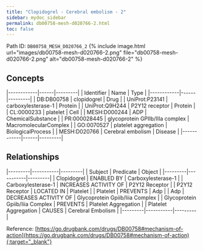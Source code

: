 ```yaml
---
title: "Clopidogrel - Cerebral embolism - 2"
sidebar: mydoc_sidebar
permalink: db00758-mesh-d020766-2.html
toc: false 
---
```



Path ID: `DB00758_MESH_D020766_2`
{% include image.html url="images/db00758-mesh-d020766-2.png" file="db00758-mesh-d020766-2.png" alt="db00758-mesh-d020766-2" %}

## Concepts

|------------|------|---------|
| Identifier | Name | Type    |
|------------|------|---------|
| DB:DB00758 | clopidogrel | Drug |
| UniProt:P23141 | carboxylesterase-1 | Protein |
| UniProt:Q9H244 | P2Y12 receptor | Protein |
| CL:0000233 | platelet | Cell |
| MESH:D000244 | ADP | ChemicalSubstance |
| PR:000028445 | glycoprotein GPIIb/IIIa complex | MacromolecularComplex |
| GO:0070527 | platelet aggregation | BiologicalProcess |
| MESH:D020766 | Cerebral embolism | Disease |
|------------|------|---------|

## Relationships

|---------|-----------|---------|
| Subject | Predicate | Object  |
|---------|-----------|---------|
| Clopidogrel | ENABLED BY | Carboxylesterase-1 |
| Carboxylesterase-1 | INCREASES ACTIVITY OF | P2Y12 Receptor |
| P2Y12 Receptor | LOCATED IN | Platelet |
| Platelet | PREVENTS | Adp |
| Adp | DECREASES ACTIVITY OF | Glycoprotein Gpiib/Iiia Complex |
| Glycoprotein Gpiib/Iiia Complex | PREVENTS | Platelet Aggregation |
| Platelet Aggregation | CAUSES | Cerebral Embolism |
|---------|-----------|---------|

Reference: [https://go.drugbank.com/drugs/DB00758#mechanism-of-action](https://go.drugbank.com/drugs/DB00758#mechanism-of-action){:target="_blank"}
